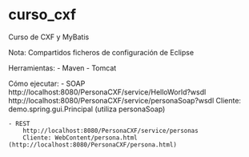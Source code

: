 curso_cxf
=========

Curso de CXF y MyBatis

Nota: Compartidos ficheros de configuración de Eclipse

Herramientas:
	- Maven
	- Tomcat

Cómo ejecutar:
	- SOAP
		http://localhost:8080/PersonaCXF/service/HelloWorld?wsdl
		http://localhost:8080/PersonaCXF/service/personaSoap?wsdl
		Cliente: demo.spring.gui.Principal (utiliza personaSoap)
	
	- REST
		http://localhost:8080/PersonaCXF/service/personas
		Cliente: WebContent/persona.html (http://localhost:8080/PersonaCXF/persona.html)


